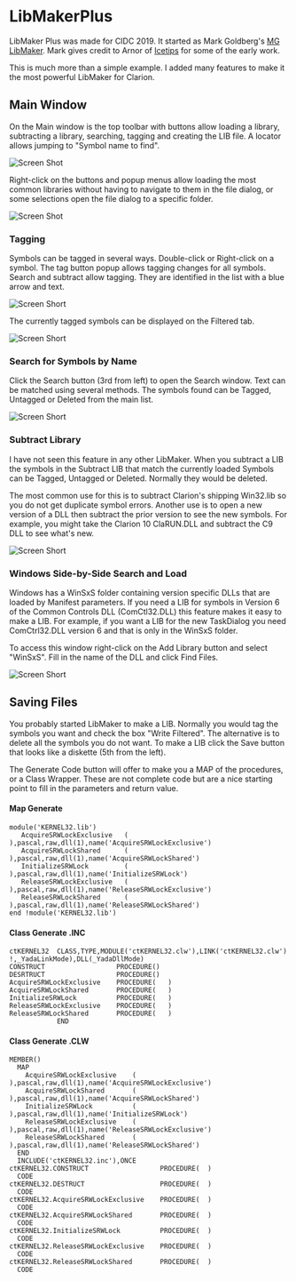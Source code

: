 # LibMakerPlus
LibMaker Plus was made for CIDC 2019. It started as Mark Goldberg's [MG LibMaker](https://github.com/MarkGoldberg/ClarionCommunity/tree/master/CW/MGLibMaker). Mark gives credit to Arnor of [Icetips](https://www.icetips.com/) for some of the early work.

This is much more than a simple example. I added many features to make it the most powerful LibMaker for Clarion.

## Main Window

On the Main window is the top toolbar with buttons allow loading a library, subtracting a library, searching,  tagging and creating the LIB file. A locator allows jumping to "Symbol name to find".

![Screen Shot](images/main.png)

Right-click on the buttons and popup menus allow loading the most common libraries without having to navigate to them in the file dialog, or some selections open the file dialog to a specific folder.

![Screen Shot](images/popups.png)

### Tagging

Symbols can be tagged in several ways. Double-click or Right-click on a symbol. The tag button popup allows tagging changes for all symbols. Search and subtract allow tagging. They are identified in the list with a blue arrow and text.

![Screen Short](images/tagging.png)

The currently tagged symbols can be displayed on the Filtered tab.

![Screen Short](images/filteredlist.png)

### Search for Symbols by Name

Click the Search button (3rd from left) to open the Search window. Text can be matched using several methods. The symbols found can be Tagged, Untagged or Deleted from the main list.

![Screen Short](images/search.png)

### Subtract Library

I have not seen this feature in any other LibMaker. When you subtract a LIB the symbols in the Subtract LIB that match the currently loaded Symbols can be Tagged, Untagged or Deleted. Normally they would be deleted.

The most common use for this is to subtract Clarion's shipping Win32.lib so you do not get duplicate symbol errors. Another use is to open a new version of a DLL then subtract the prior version to see the new symbols. For example, you might take the Clarion 10 ClaRUN.DLL and subtract the C9 DLL to see what's new.

![Screen Short](images/subtraction.png)

### Windows Side-by-Side Search and Load

Windows has a WinSxS folder containing version specific DLLs that are loaded by Manifest parameters. If you need a LIB for symbols in Version 6 of the Common Controls DLL (ComCtl32.DLL) this feature makes it easy to make a LIB. For example, if you want a LIB for the new TaskDialog you need ComCtrl32.DLL version 6 and that is only in the WinSxS folder.

To access this window right-click on the Add Library button and select "WinSxS". Fill in the name of the DLL and click Find Files.

![Screen Short](images/WinSxS.png)

## Saving Files

You probably started LibMaker to make a LIB. Normally you would tag the symbols you want and check the box "Write Filtered". The alternative is to delete all the symbols you do not want. To make a LIB click the Save button that looks like a diskette (5th from the left).

The Generate Code button will offer to make you a MAP of the procedures, or a Class Wrapper. These are not complete code but are a nice starting point to fill in the parameters and return value.

#### Map Generate
```clarion
module('KERNEL32.lib')
   AcquireSRWLockExclusive   (				),pascal,raw,dll(1),name('AcquireSRWLockExclusive')
   AcquireSRWLockShared      (				),pascal,raw,dll(1),name('AcquireSRWLockShared')
   InitializeSRWLock         (				),pascal,raw,dll(1),name('InitializeSRWLock')
   ReleaseSRWLockExclusive   (				),pascal,raw,dll(1),name('ReleaseSRWLockExclusive')
   ReleaseSRWLockShared      (				),pascal,raw,dll(1),name('ReleaseSRWLockShared')
end !module('KERNEL32.lib')
```

#### Class Generate .INC
```clarion
ctKERNEL32  CLASS,TYPE,MODULE('ctKERNEL32.clw'),LINK('ctKERNEL32.clw') !,_YadaLinkMode),DLL(_YadaDllMode)
CONSTRUCT                  PROCEDURE()
DESRTRUCT                  PROCEDURE()
AcquireSRWLockExclusive    PROCEDURE(   )
AcquireSRWLockShared       PROCEDURE(   )
InitializeSRWLock          PROCEDURE(   )
ReleaseSRWLockExclusive    PROCEDURE(   )
ReleaseSRWLockShared       PROCEDURE(   )
            END
```

#### Class Generate .CLW
```clarion
MEMBER()
  MAP
    AcquireSRWLockExclusive    (				),pascal,raw,dll(1),name('AcquireSRWLockExclusive')
    AcquireSRWLockShared       (				),pascal,raw,dll(1),name('AcquireSRWLockShared')
    InitializeSRWLock          (				),pascal,raw,dll(1),name('InitializeSRWLock')
    ReleaseSRWLockExclusive    (				),pascal,raw,dll(1),name('ReleaseSRWLockExclusive')
    ReleaseSRWLockShared       (				),pascal,raw,dll(1),name('ReleaseSRWLockShared')
  END
  INCLUDE('ctKERNEL32.inc'),ONCE
ctKERNEL32.CONSTRUCT                  PROCEDURE(  )
  CODE
ctKERNEL32.DESTRUCT                   PROCEDURE(  )
  CODE
ctKERNEL32.AcquireSRWLockExclusive    PROCEDURE(  )
  CODE
ctKERNEL32.AcquireSRWLockShared       PROCEDURE(  )
  CODE
ctKERNEL32.InitializeSRWLock          PROCEDURE(  )
  CODE
ctKERNEL32.ReleaseSRWLockExclusive    PROCEDURE(  )
  CODE
ctKERNEL32.ReleaseSRWLockShared       PROCEDURE(  )
  CODE
```
